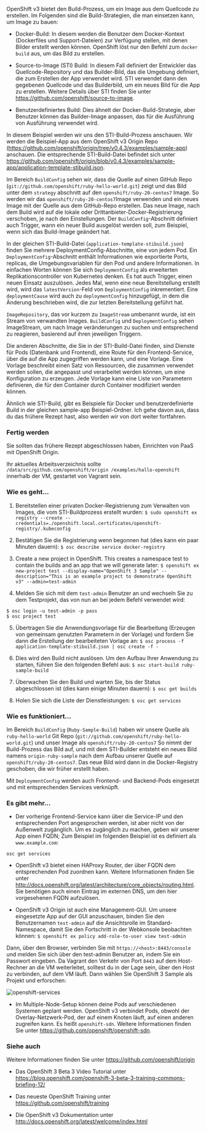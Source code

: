 OpenShift v3 bietet den Build-Prozess, um ein Image aus dem Quellcode zu erstellen. Im Folgenden sind die Build-Strategien, die man einsetzen kann, um Image zu bauen:

* Docker-Build: In diesem werden die Benutzer dem Docker-Kontext (Dockerfiles und Support-Dateien) zur Verfügung stellen, mit denen Bilder erstellt werden können. OpenShift löst nur den Befehl zum `docker build` aus, um das Bild zu erstellen.

* Source-to-Image (STI) Build: In diesem Fall definiert der Entwickler das Quellcode-Repository und das Builder-Bild, das die Umgebung definiert, die zum Erstellen der App verwendet wird. STI verwendet dann den gegebenen Quellcode und das Builderbild, um ein neues Bild für die App zu erstellen. Weitere Details über STI finden Sie unter https://github.com/openshift/source-to-image.

* Benutzerdefiniertes Build: Dies ähnelt der Docker-Build-Strategie, aber Benutzer können das Builder-Image anpassen, das für die Ausführung von Ausführung verwendet wird.


In diesem Beispiel werden wir uns den STI-Build-Prozess anschauen. Wir werden die Beispiel-App aus dem OpenShift v3 Origin Repo (https://github.com/openshift/origin/tree/v0.4.3/examples/sample-app) anschauen. Die entsprechende STI-Build-Datei befindet sich unter https://github.com/openshift/origin/blob/v0.4.3/examples/sample-app/application-template-stibuild.json.

Im Bereich `BuildConfig` sehen wir, dass die Quelle auf einen GitHub Repo (`git://github.com/openshift/ruby-hello-world.git`) zeigt und das Bild unter dem `strategy` abschnitt auf den `openshift/ruby-20-centos7` Image. So werden wir das `openshift/ruby-20-centos7`Image verwenden und ein neues Image mit der Quelle aus dem GitHub-Repo erstellen. Das neue Image, nach dem Build wird auf die lokale oder Drittanbieter-Docker-Registrierung verschoben, je nach den Einstellungen. Der `BuildConfig`-Abschnitt definiert auch Trigger, wann ein neuer Build ausgelöst werden soll, zum Beispiel, wenn sich das Build-Image geändert hat.

In der gleichen STI-Build-Datei (`application-template-stibuild.json`) finden Sie mehrere DeploymentConfig-Abschnitte, eine von jedem Pod. Ein `DeploymentConfig`-Abschnitt enthält Informationen wie exportierte Ports, replicas, die Umgebungsvariablen für den Pod und andere Informationen. In einfachen Worten können Sie sich `DeploymentConfig` als erweiterten Replikationscontroller von Kubernetes denken. Es hat auch Trigger, einen neuen Einsatz auszulösen. Jedes Mal, wenn eine neue Bereitstellung erstellt wird, wird das `latestVersion`-Feld von `DeploymentConfig` inkrementiert. Eine `deploymentCause` wird auch zu `deploymentConfig` hinzugefügt, in dem die Änderung beschrieben wird, die zur letzten Bereitstellung geführt hat.

`ImageRepository`, das vor kurzem zu `ImageStream` umbenannt wurde, ist ein Stream von verwandten Images. `BuildConfig` und `DeploymentConfig` sehen ImageStream, um nach Image veränderungen zu suchen und entsprechend zu reagieren, basierend auf ihren jeweiligen Triggern.

Die anderen Abschnitte, die Sie in der STI-Build-Datei finden, sind Dienste für Pods (Datenbank und Frontend), eine Route für den Frontend-Service, über die auf die App zugegriffen werden kann, und eine Vorlage. Eine Vorlage beschreibt einen Satz von Ressourcen, die zusammen verwendet werden sollen, die angepasst und verarbeitet werden können, um eine Konfiguration zu erzeugen. Jede Vorlage kann eine Liste von Parametern definieren, die für den Container durch Container modifiziert werden können.

Ähnlich wie STI-Build, gibt es Beispiele für Docker und benutzerdefinierte Build in der gleichen sample-app Beispiel-Ordner. Ich gehe davon aus, dass du das frühere Rezept hast, also werden wir von dort weiter fortfahren.

### Fertig werden

Sie sollten das frühere Rezept abgeschlossen haben, Einrichten von PaaS mit OpenShift Origin.

Ihr aktuelles Arbeitsverzeichnis sollte `/data/src/github.com/openshift/origin /examples/hallo-openshift` innerhalb der VM, gestartet von Vagrant sein.

### Wie es geht…

1. Bereitstellen einer privaten Docker-Registrierung zum Verwalten von Images, die vom STI-Buildprozess erstellt wurden:
`$ sudo openshift ex registry --create --credentials=./openshift.local.certificates/openshift-registry/.kubeconfig `

2. Bestätigen Sie die Registrierung wenn begonnen hat (dies kann ein paar Minuten dauern):
`$ osc describe service docker-registry`

3. Create a new project in OpenShift. This creates a namespace test to contain the builds and an app that we will generate later:
`$ openshift ex new-project test --display-name="OpenShift 3 Sample" --description="This is an example project to demonstrate OpenShift v3" --admin=test-admin `

4. Melden Sie sich mit dem `test-admin` Benutzer an und wechseln Sie zu dem Testprojekt, das von nun an bei jedem Befehl verwendet wird:
```
$ osc login -u test-admin -p pass 
$ osc project test 
```

5. Übertragen Sie die Anwendungsvorlage für die Bearbeitung (Erzeugen von gemeinsam genutzten Parametern in der Vorlage) und fordern Sie dann die Erstellung der bearbeiteten Vorlage an:
`$ osc process -f application-template-stibuild.json | osc create -f - `

6. Dies wird den Build nicht auslösen. Um den Aufbau Ihrer Anwendung zu starten, führen Sie den folgenden Befehl aus:
`$ osc start-build ruby-sample-build `

7. Überwachen Sie den Build und warten Sie, bis der Status abgeschlossen ist (dies kann einige Minuten dauern):
`$ osc get builds `

8. Holen Sie sich die Liste der Dienstleistungen:
`$ osc get services`

### Wie es funktioniert…

Im Bereich `BuildConfig` (`Ruby-Sample-Build`) haben wir unsere Quelle als `ruby-hello-world` Git Repo (`git://github.com/openshift/ruby-hello-world.git`) und unser Image als `openshift/ruby-20-centos7` So nimmt der Build-Prozess das Bild auf, und mit dem STI-Builder entsteht ein neues Bild namens `origin-ruby-sample` nach dem Aufbau unserer Quelle auf `openshift/ruby-20-centos7`. Das neue Bild wird dann in die Docker-Registry geschoben, die wir früher erstellt haben.

Mit `DeploymentConfig` werden auch Frontend- und Backend-Pods eingesetzt und mit entsprechenden Services verknüpft.

### Es gibt mehr…

* Der vorherige Frontend-Service kann über die Service-IP und den entsprechenden Port angesprochen werden, ist aber nicht von der Außenwelt zugänglich. Um es zugänglich zu machen, geben wir unserer App einen FQDN; Zum Beispiel im folgenden Beispiel ist es definiert als `www.example.com`:

`osc get services`

* OpenShift v3 bietet einen HAProxy Router, der über FQDN dem entsprechenden Pod zuordnen kann. Weitere Informationen finden Sie unter http://docs.openshift.org/latest/architecture/core_objects/routing.html. Sie benötigen auch einen Eintrag im externen DNS, um den hier vorgesehenen FQDN aufzulösen.

* OpenShift v3 Origin ist auch eine Management-GUI. Um unsere eingesetzte App auf der GUI anzuschauen, binden Sie den Benutzernamen `test-admin` auf die Ansichtsrolle im Standard-Namespace, damit Sie den Fortschritt in der Webkonsole beobachten können:
`$ openshift ex policy add-role-to-user view test-admin`

Dann, über den Browser, verbinden Sie mit `https://<host>:8443/console` und melden Sie sich über den test-admin Benutzer an, indem Sie ein Passwort eingeben. Da Vagrant den Verkehr von Port `8443` auf dem Host-Rechner an die VM weiterleitet, solltest du in der Lage sein, über den Host zu verbinden, auf dem VM läuft. Dann wählen Sie OpenShift 3 Sample als Projekt und erforschen:

![openshift-services](https://www.packtpub.com/graphics/9781788297615/graphics/4862OS_05_14.jpg)

* Im Multiple-Node-Setup können deine Pods auf verschiedenen Systemen geplant werden. OpenShift v3 verbindet Pods, obwohl der Overlay-Netzwerk-Pod, der auf einem Knoten läuft, auf einen anderen zugreifen kann. Es heißt `openshift-sdn`. Weitere Informationen finden Sie unter https://github.com/openshift/openshift-sdn.

### Siehe auch

Weitere Informationen finden Sie unter https://github.com/openshift/origin

* Das OpenShift 3 Beta 3 Video Tutorial unter https://blog.openshift.com/openshift-3-beta-3-training-commons-briefing-12/

* Das neueste OpenShift Training unter https://github.com/openshift/training

* Die OpenShift v3 Dokumentation unter http://docs.openshift.org/latest/welcome/index.html

